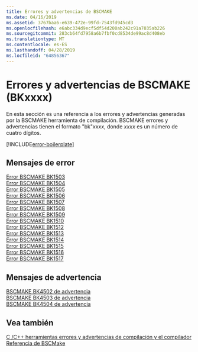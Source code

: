 ```yaml
---
title: Errores y advertencias de BSCMAKE
ms.date: 04/16/2019
ms.assetid: 3767baa6-e639-472e-99fd-7543fd945cd3
ms.openlocfilehash: e6abc334d9ecf5df54d200ab242c91a7035ab226
ms.sourcegitcommit: 283cb64fd7958a6b7fbf0cd8534de99ac8d408eb
ms.translationtype: MT
ms.contentlocale: es-ES
ms.lasthandoff: 04/28/2019
ms.locfileid: "64856367"
---
```

# <a name="bscmake-errors-and-warnings-bkxxxx"></a>Errores y advertencias de BSCMAKE (BKxxxx)

En esta sección es una referencia a los errores y advertencias generadas por la BSCMAKE herramienta de compilación. BSCMAKE errores y advertencias tienen el formato "bk"*xxxx*, donde *xxxx* es un número de cuatro dígitos.

[!INCLUDE[error-boilerplate](../../error-messages/includes/error-boilerplate.md)]

## <a name="error-messages"></a>Mensajes de error

[Error BSCMAKE BK1503](bscmake-error-bk1503.md) \
[Error BSCMAKE BK1504](bscmake-error-bk1504.md) \
[Error BSCMAKE BK1505](bscmake-error-bk1505.md) \
[Error BSCMAKE BK1506](bscmake-error-bk1506.md) \
[Error BSCMAKE BK1507](bscmake-error-bk1507.md) \
[Error BSCMAKE BK1508](bscmake-error-bk1508.md) \
[Error BSCMAKE BK1509](bscmake-error-bk1509.md) \
[Error BSCMAKE BK1510](bscmake-error-bk1510.md) \
[Error BSCMAKE BK1512](bscmake-error-bk1512.md) \
[Error BSCMAKE BK1513](bscmake-error-bk1513.md) \
[Error BSCMAKE BK1514](bscmake-error-bk1514.md) \
[Error BSCMAKE BK1515](bscmake-error-bk1515.md) \
[Error BSCMAKE BK1516](bscmake-error-bk1516.md) \
[Error BSCMAKE BK1517](bscmake-error-bk1517.md)

## <a name="warning-messages"></a>Mensajes de advertencia

[BSCMAKE BK4502 de advertencia](bscmake-warning-bk4502.md) \
[BSCMAKE BK4503 de advertencia](bscmake-warning-bk4503.md) \
[BSCMAKE BK4504 de advertencia](bscmake-warning-bk4504.md)

## <a name="see-also"></a>Vea también

[C /C++ herramientas errores y advertencias de compilación y el compilador](../compiler-errors-1/c-cpp-build-errors.md) \
[Referencia de BSCMake](../../build/reference/bscmake-reference.md)
